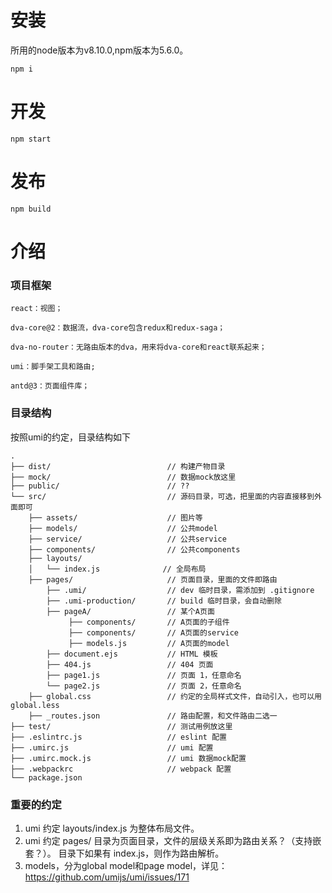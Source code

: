 # 安装
所用的node版本为v8.10.0,npm版本为5.6.0。
```$js
npm i
```

# 开发
```$xslt
npm start
```

# 发布
```$xslt
npm build
```

# 介绍
### 项目框架
```$xslt
react：视图；

dva-core@2：数据流，dva-core包含redux和redux-saga；

dva-no-router：无路由版本的dva，用来将dva-core和react联系起来；

umi：脚手架工具和路由;

antd@3：页面组件库；
```
### 目录结构
按照umi的约定，目录结构如下
```
.
├── dist/                          // 构建产物目录
├── mock/                          // 数据mock放这里
├── public/                        // ??
└── src/                           // 源码目录，可选，把里面的内容直接移到外面即可
    ├── assets/                    // 图片等
    ├── models/                    // 公共model
    ├── service/                   // 公共service
    ├── components/                // 公共components
    ├── layouts/
    │   └── index.js              // 全局布局
    ├── pages/                     // 页面目录，里面的文件即路由
        ├── .umi/                  // dev 临时目录，需添加到 .gitignore
        ├── .umi-production/       // build 临时目录，会自动删除
        ├── pageA/                 // 某个A页面
             ├── components/       // A页面的子组件
             ├── components/       // A页面的service
             ├── models.js         // A页面的model
        ├── document.ejs           // HTML 模板
        ├── 404.js                 // 404 页面
        ├── page1.js               // 页面 1，任意命名
        └── page2.js               // 页面 2，任意命名
    ├── global.css                 // 约定的全局样式文件，自动引入，也可以用 global.less
    ├── _routes.json               // 路由配置，和文件路由二选一
├── test/                          // 测试用例放这里
├── .eslintrc.js                   // eslint 配置
├── .umirc.js                      // umi 配置
├── .umirc.mock.js                 // umi 数据mock配置
├── .webpackrc                     // webpack 配置
└── package.json
```

### 重要的约定
1. umi 约定 layouts/index.js 为整体布局文件。
2. umi 约定 pages/ 目录为页面目录，文件的层级关系即为路由关系？（支持嵌套？）。 目录下如果有 index.js，则作为路由解析。  
3. models，分为global model和page model，详见：https://github.com/umijs/umi/issues/171


